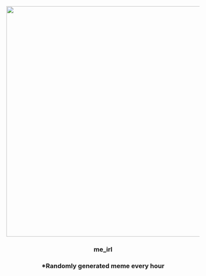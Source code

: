 <p align="center">
        <img src="https://i.redd.it/avzkzp2glvf91.png" width="600" height="600">
        </p>
        <h3 align="center">me_irl</h3>
        <h3 align="center">*Randomly generated meme every hour</h3>
    